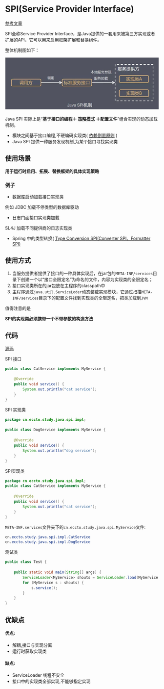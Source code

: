 # SPI(Service Provider Interface)

[参考文章](https://www.jianshu.com/p/46b42f7f593c)

SPI全称Service Provider Interface，是Java提供的一套用来被第三方实现或者扩展的API，它可以用来启用框架扩展和替换组件。

整体机制图如下：

![image-20191103204413473](../../assets/image-20191103204413473.png)

Java SPI 实际上是“**基于接口的编程＋ [策略模式](../../01-design-patterns/04-behavioral-patterns/09-strategy-pattern.md) ＋配置文件**”组合实现的动态加载机制。

- 模块之间基于接口编程,不硬编码实现类( [依赖倒置原则](../../01-design-patterns/01-design-principles/04-dependence-inversion-principle.md) )
- Java SPI 提供一种服务发现机制,为某个接口寻找实现类

## 使用场景

**用于运行时启用、拓展、替换框架的具体实现策略**

### 例子

- 数据库启动加载接口实现类

例如 JDBC 加载不停类型的数据库驱动

- 日志门面接口实现类加载

SL4J 加载不同提供商的日志实现类

- Spring 中的类型转换( [Type Conversion SPI(Converter SPI、Formatter SPI)](../../02-spring-framework-documentation/02-core/03-validation-data-binding-type-conversion/04-spring-type-conversion.md) 

## 使用方式

1. 当服务提供者提供了接口的一种具体实现后，在jar包的`META-INF/services`目录下创建一个以“接口全限定名”为命名的文件，内容为实现类的全限定名；
2. 接口实现类所在的jar包放在主程序的classpath中
3. 主程序通过`java.util.ServiceLoder`动态装载实现模块，它通过扫描`META-INF/services`目录下的配置文件找到实现类的全限定名，把类加载到`JVM`

值得注意的是

**SPI的实现类必须携带一个不带参数的构造方法**

## 代码 

 [源码](../00-code/note-java/src/main/java/cn/eccto/study/java) 

SPI 接口

```java
public class CatService implements MyService {

    @Override
    public void service() {
        System.out.println("cat service");
    }
}
```

SPI 实现类

```java
package cn.eccto.study.java.spi.impl;

public class DogService implements MyService {

    @Override
    public void service() {
        System.out.println("dog service");
    }
}
```

SPI实现类

```java
package cn.eccto.study.java.spi.impl;
public class CatService implements MyService {

    @Override
    public void service() {
        System.out.println("cat service");
    }
}
```

`META-INF.services`文件夹下的`cn.eccto.study.java.spi.MyService`文件:

```java
cn.eccto.study.java.spi.impl.CatService
cn.eccto.study.java.spi.impl.DogService
```

测试类

```java
public class Test {

    public static void main(String[] args) {
        ServiceLoader<MyService> shouts = ServiceLoader.load(MyService.class);
        for (MyService s : shouts) {
            s.service();
        }
    }
}
```

## 优缺点

#### 优点:

- 解耦,接口与实现分离
- 运行时获取实现类

#### 缺点:

- ServiceLoader 线程不安全
- 接口中的实现类全部实现,不能够指定实现